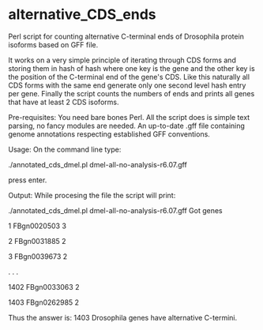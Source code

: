 # alternative_CDS_ends
Perl script for counting alternative C-terminal ends of Drosophila protein isoforms based on GFF file. 

It works on a very simple principle of iterating through CDS forms and storing them in hash of hash where one key is the gene and the other key is the position of the C-terminal end of the gene's CDS. Like this naturally all CDS forms with the same end generate only one second level hash entry per gene. Finally the script counts the numbers of ends and prints all genes that have at least 2 CDS isoforms.

Pre-requisites: You need bare bones Perl. All the script does is simple text parsing, no fancy modules are needed. An up-to-date .gff file containing genome annotations respecting established GFF conventions.

Usage: On the command line type:

./annotated_cds_dmel.pl dmel-all-no-analysis-r6.07.gff

press enter.

Output: While procesing the file the script will print:

./annotated_cds_dmel.pl dmel-all-no-analysis-r6.07.gff
Got genes

1	FBgn0020503	3

2	FBgn0031885	2

3	FBgn0039673	2

.
.
.

1402	FBgn0033063	2

1403	FBgn0262985	2

Thus the answer is: 1403 Drosophila genes have alternative C-termini.
